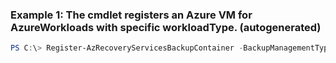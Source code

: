 ### Example 1: The cmdlet registers an Azure VM for AzureWorkloads with specific workloadType. (autogenerated)
```powershell
PS C:\> Register-AzRecoveryServicesBackupContainer -BackupManagementType AzureWorkload -Force  -ResourceId <AzureVMID> -VaultId $vault.ID -WorkloadType AzureVM
```

